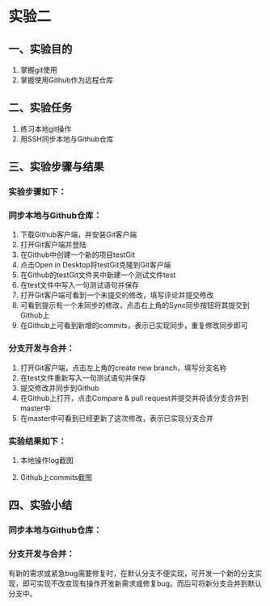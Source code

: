 # 实验二

## 一、实验目的
1. 掌握git使用
2. 掌握使用Github作为远程仓库

## 二、实验任务
1. 练习本地git操作
2. 用SSH同步本地与Github仓库

## 三、实验步骤与结果

### 实验步骤如下：
### 同步本地与Github仓库：
1. 下载Github客户端，并安装Git客户端
2. 打开Git客户端并登陆
3. 在Github中创建一个新的项目testGit
4. 点击Open in Desktop将testGit克隆到Git客户端
5. 在Github的testGit文件夹中新建一个测试文件test
6. 在test文件中写入一句测试语句并保存
7. 打开Git客户端可看到一个未提交的修改，填写评论并提交修改
8. 可看到提示有一个未同步的修改，点击右上角的Sync同步按钮将其提交到Github上
9. 在Github上可看到新增的commits，表示已实现同步，重复修改同步即可

### 分支开发与合并：
1. 打开Git客户端，点击左上角的create new branch，填写分支名称
2. 在test文件重新写入一句测试语句并保存
3. 提交修改并同步到Github
4. 在Github上打开，点击Compare & pull request并提交并将该分支合并到master中
5. 在master中可看到已经更新了这次修改，表示已实现分支合并

### 实验结果如下：
1. 本地操作log截图

2. Github上commits截图

## 四、实验小结

### 同步本地与Github仓库：

### 分支开发与合并：
有新的需求或紧急bug需要修复时，在默认分支不便实现，可开发一个新的分支实现，即可实现不改变现有操作开发新需求或修复bug。而后可将新分支合并到默认分支中。
